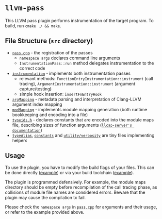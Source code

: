 # `llvm-pass`

This LLVM pass plugin performs instrumentation of the target program. To build, run `cmake ./ && make`.

## File Structure (`src` directory)

* [`pass.cpp`](./src/pass.cpp) - the registration of the passes
  * `namespace args` declares command line arguments
  * `InstrumentationPass::run` method delegates instrumentation to the correct code
* [`instrumentation`](./src/instrumentation.hpp) - implements both instrumentation passes
  * relevant methods: `FunctionEntryInstrumentation::instrument` (call tracing), `ArgumentInstrumentation::instrument` (argument capture/testing)
  * simple hook insertion: `insertFnEntryHook`
* [`argMapping`](./src/argMapping.hpp) - metadata parsing and interpretation of Clang-LLVM argument index mapping
* [`modMapping`](./src/modMapping.hpp) - implements module mapping generation (both runtime bookkeeping and encoding into a file)
* [`typeids.h`](./src/typeids.h) - declares constants that are encoded into the module maps file, describing sizes of function arguments ([`llcap-server's documentation`](../../02-ipc/llcap-server/README.md#module-mapping))
* [`typeAlias`](./src/typeAlias.hpp), [`constants`](./src/constants.hpp) and [`utility/verbosity`](./src/utility.hpp) are tiny files implementing helpers

## Usage

To use the plugin, you have to modify the build flags of your files. This can be done directly ([example](../../02-ipc/example-arg-replacement/build-call-trace.sh)) or via your build toolchain ([example](../../../report/EVALUATION.md#setup)).

The plugin is programmed defensively. For example, the module maps directory should be empty before recompilation of the call tracing phase, as collisions of module file names are considered errors. Beware that the plugin may cause the compilation to fail.

Please check the `namespace args` in [`pass.cpp`](./src/pass.cpp) for arguments and their usage, or refer to the example provided above.
